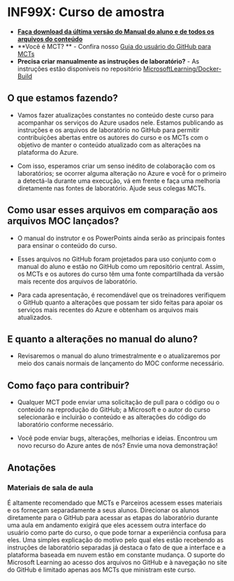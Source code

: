 # INF99X: Curso de amostra

- **[Faça download da última versão do Manual do aluno e de todos os arquivos do conteúdo](../../releases/latest)**
- **Você é MCT? ** - Confira nosso [Guia do usuário do GitHub para MCTs](https://microsoftlearning.github.io/MCT-User-Guide/)
- **Precisa criar manualmente as instruções de laboratório?** -  As instruções estão disponíveis no repositório [MicrosoftLearning/Docker-Build](https://github.com/MicrosoftLearning/Docker-Build)

## O que estamos fazendo?

- Vamos fazer atualizações constantes no conteúdo deste curso para acompanhar os serviços do Azure usados nele.  Estamos publicando as instruções e os arquivos de laboratório no GitHub para permitir contribuições abertas entre os autores do curso e os MCTs com o objetivo de manter o conteúdo atualizado com as alterações na plataforma do Azure.

- Com isso, esperamos criar um senso inédito de colaboração com os laboratórios; se ocorrer alguma alteração no Azure e você for o primeiro a detectá-la durante uma execução, vá em frente e faça uma melhoria diretamente nas fontes de laboratório.  Ajude seus colegas MCTs.

## Como usar esses arquivos em comparação aos arquivos MOC lançados?

- O manual do instrutor e os PowerPoints ainda serão as principais fontes para ensinar o conteúdo do curso.

- Esses arquivos no GitHub foram projetados para uso conjunto com o manual do aluno e estão no GitHub como um repositório central. Assim, os MCTs e os autores do curso têm uma fonte compartilhada da versão mais recente dos arquivos de laboratório.

- Para cada apresentação, é recomendável que os treinadores verifiquem o GitHub quanto a alterações que possam ter sido feitas para apoiar os serviços mais recentes do Azure e obtenham os arquivos mais atualizados.

## E quanto a alterações no manual do aluno?

- Revisaremos o manual do aluno trimestralmente e o atualizaremos por meio dos canais normais de lançamento do MOC conforme necessário.

## Como faço para contribuir?

- Qualquer MCT pode enviar uma solicitação de pull para o código ou o conteúdo na reprodução do GitHub; a Microsoft e o autor do curso selecionarão e incluirão o conteúdo e as alterações do código do laboratório conforme necessário.

- Você pode enviar bugs, alterações, melhorias e ideias.  Encontrou um novo recurso do Azure antes de nós?  Envie uma nova demonstração!

## Anotações

### Materiais de sala de aula

É altamente recomendado que MCTs e Parceiros acessem esses materiais e os forneçam separadamente a seus alunos.  Direcionar os alunos diretamente para o GitHub para acessar as etapas do laboratório durante uma aula em andamento exigirá que eles acessem outra interface do usuário como parte do curso, o que pode tornar a experiência confusa para eles. Uma simples explicação do motivo pelo qual eles estão recebendo as instruções de laboratório separadas já destaca o fato de que a interface e a plataforma baseada em nuvem estão em constante mudança. O suporte do Microsoft Learning ao acesso dos arquivos no GitHub e à navegação no site do GitHub é limitado apenas aos MCTs que ministram este curso.
